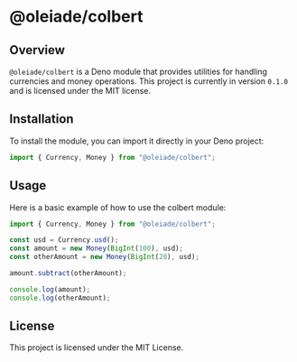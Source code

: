 # @oleiade/colbert

## Overview

`@oleiade/colbert` is a Deno module that provides utilities for handling
currencies and money operations. This project is currently in version `0.1.0`
and is licensed under the MIT license.

## Installation

To install the module, you can import it directly in your Deno project:

```typescript
import { Currency, Money } from "@oleiade/colbert";
```

## Usage

Here is a basic example of how to use the colbert module:

```typescript
import { Currency, Money } from "@oleiade/colbert";

const usd = Currency.usd();
const amount = new Money(BigInt(100), usd);
const otherAmount = new Money(BigInt(20), usd);

amount.subtract(otherAmount);

console.log(amount);
console.log(otherAmount);
```

## License

This project is licensed under the MIT License.
